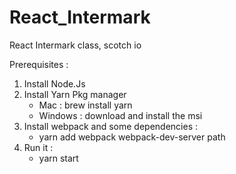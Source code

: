 # React_Intermark
React Intermark class, scotch io 

Prerequisites : 
1.  Install Node.Js
2.  Install Yarn Pkg manager
      -  Mac : brew install yarn
      -  Windows : download and install the msi
3.  Install webpack and some dependencies :   
      -  yarn add webpack webpack-dev-server path
4. Run it :  
      -  yarn start 

